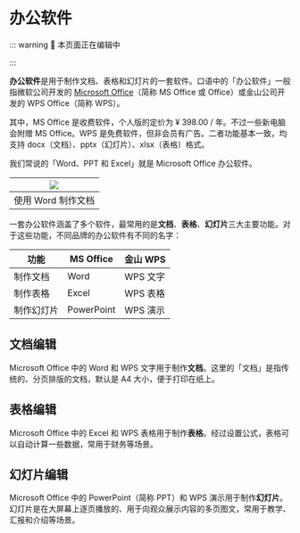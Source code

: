 # 办公软件

::: warning :construction: 本页面正在编辑中

:::

**办公软件**是用于制作文档、表格和幻灯片的一套软件。口语中的「办公软件」一般指微软公司开发的 [Microsoft Office](/concept/microsoft_office)（简称 MS Office 或 Office）或金山公司开发的 WPS Office（简称 WPS）。

其中，MS Office 是收费软件，个人版的定价为 ¥ 398.00 / 年。不过一些新电脑会附赠 MS Office。WPS 是免费软件，但非会员有广告。二者功能基本一致，均支持 docx（文档）、pptx（幻灯片）、xlsx（表格）格式。

我们常说的「Word、PPT 和 Excel」就是 Microsoft Office 办公软件。

| ![](/pic/article_in_word.png) |
| :-----: |
| 使用 Word 制作文档                  |

一套办公软件涵盖了多个软件，最常用的是**文档**、**表格**、**幻灯片**三大主要功能。对于这些功能，不同品牌的办公软件有不同的名字：

| 功能    | MS Office  | 金山 WPS    |
| ----- | ---------- | -------------- |
| 制作文档  | Word       | WPS 文字    |
| 制作表格  | Excel      | WPS 表格        |
| 制作幻灯片 | PowerPoint | WPS 演示 |

## 文档编辑

Microsoft Office 中的 Word 和 WPS 文字用于制作**文档**。这里的「文档」是指传统的、分页排版的文档，默认是 A4 大小，便于打印在纸上。

## 表格编辑

Microsoft Office 中的 Excel 和 WPS 表格用于制作**表格**。经过设置公式，表格可以自动计算一些数据，常用于财务等场景。

## 幻灯片编辑

Microsoft Office 中的 PowerPoint（简称 PPT）和 WPS 演示用于制作**幻灯片**。幻灯片是在大屏幕上逐页播放的、用于向观众展示内容的多页图文，常用于教学、汇报和介绍等场景。